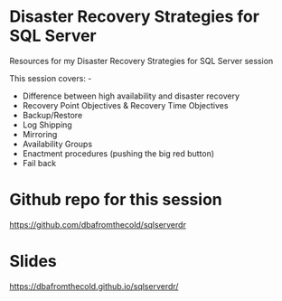 # Disaster Recovery Strategies for SQL Server


Resources for my Disaster Recovery Strategies for SQL Server session


This session covers: -
- Difference between high availability and disaster recovery
- Recovery Point Objectives & Recovery Time Objectives
- Backup/Restore
- Log Shipping
- Mirroring
- Availability Groups
- Enactment procedures (pushing the big red button)
- Fail back


# Github repo for this session
https://github.com/dbafromthecold/sqlserverdr


# Slides
https://dbafromthecold.github.io/sqlserverdr/